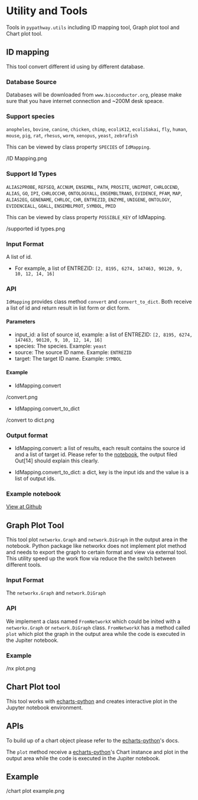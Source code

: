 # Utility and Tools
Tools in `pypathway.utils` including ID mapping tool, Graph plot tool and Chart plot tool.

## ID mapping
This tool convert different id using by different database.

### Database Source
Databases will be downloaded from `www.bioconductor.org`, please make sure that you have internet connection and ~200M desk speace.

### Support species
`anopheles`,  `bovine`,  `canine`,  `chicken`,  `chimp`,  `ecoliK12`,  `ecoliSakai`,  `fly`,  `human`,  `mouse`,  `pig`,  `rat`,  `rhesus`,  `worm`,  `xenopus`,  `yeast`,  `zebrafish`

This can be viewed by class property `SPECIES` of `IdMapping`.

/ID Mapping.png

### Support Id Types
`ALIAS2PROBE`,  `REFSEQ`,  `ACCNUM`,  `ENSEMBL`,  `PATH`,  `PROSITE`,  `UNIPROT`,  `CHRLOCEND`,  `ALIAS`,  `GO`,  `IPI`,  `CHRLOCCHR`,  `ONTOLOGYALL`,  `ENSEMBLTRANS`,  `EVIDENCE`,  `PFAM`,  `MAP`,  `ALIAS2EG`,  `GENENAME`,  `CHRLOC`,  `CHR`,  `ENTREZID`,  `ENZYME`,  `UNIGENE`,  `ONTOLOGY`,  `EVIDENCEALL`,  `GOALL`,  `ENSEMBLPROT`,  `SYMBOL`,  `PMID` 

This can be viewed by class property `POSSIBLE_KEY` of IdMapping.

/supported id types.png

### Input Format
A list of id. 

* For example, a list of ENTREZID: `[2, 8195, 6274, 147463, 90120, 9, 10, 12, 14, 16]`

### API
`IdMapping` provides class method `convert` and `convert_to_dict`. Both receive a list of id and return result in list form or dict form.

#### Parameters
* input_id: a list of source id, example: a list of ENTREZID: `[2, 8195, 6274, 147463, 90120, 9, 10, 12, 14, 16]`
* species: The species. Example: `yeast`
* source: The source ID name. Example: `ENTREZID`
* target: The target ID name. Example: `SYMBOL`

#### Example
* IdMapping.convert

/convert.png

* IdMapping.convert_to_dict

/convert to dict.png

### Output format
* IdMapping.convert: a list of results, each result contains the source id and a list of target id. Please refer to the [notebook](https://github.com/iseekwonderful/PyPathway/blob/master/examples/utils/IdMapping.ipynb), the output filed Out[14] should explain this clearly.

* IdMapping.convert_to_dict: a dict, key is the input ids and the value is a list of output ids.

### Example notebook
[View at Github](https://github.com/iseekwonderful/PyPathway/blob/master/examples/utils/IdMapping.ipynb)

## Graph Plot Tool
This tool plot `networkx.Graph` and `network.DiGraph` in the output area in the notebook. Python package like networkx does not implement plot method and needs to export the graph to certain format and view via external tool. This utility speed up the work flow via reduce the the switch between different tools.

### Input Format
The `networkx.Graph` and `network.DiGraph` 
### API
We implement a class named `FromNetworkX` which could be inited with a `networkx.Graph` or `network.DiGraph` class. `FromNetworkX` has a method called `plot` which plot the graph in the output area while the code is executed in the Jupiter notebook.

### Example
/nx plot.png

## Chart Plot tool
This tool works with [echarts-python](https://github.com/yufeiminds/echarts-python) and creates interactive plot in the Jupyter notebook environment.

##  APIs
To build up of a chart object please refer to the [echarts-python](https://github.com/yufeiminds/echarts-python)'s docs.

The `plot` method receive a [echarts-python](https://github.com/yufeiminds/echarts-python)'s Chart instance and plot in the output area while the code is executed in the Jupiter notebook.

## Example

/chart plot example.png

